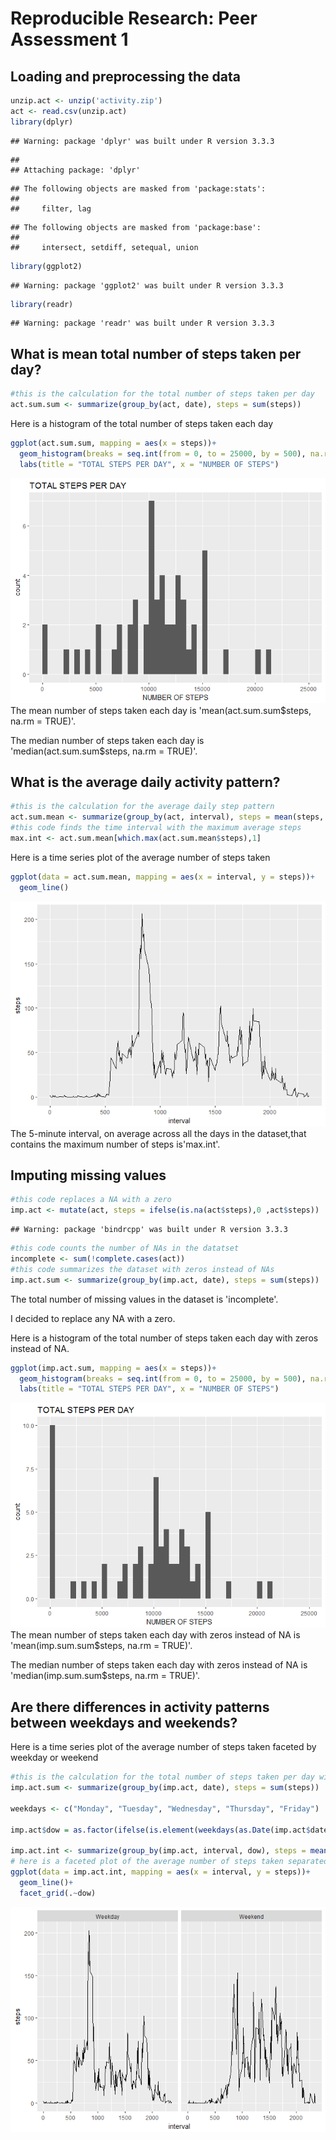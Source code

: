 # Reproducible Research: Peer Assessment 1


## Loading and preprocessing the data

```r
unzip.act <- unzip('activity.zip')
act <- read.csv(unzip.act)
library(dplyr)
```

```
## Warning: package 'dplyr' was built under R version 3.3.3
```

```
## 
## Attaching package: 'dplyr'
```

```
## The following objects are masked from 'package:stats':
## 
##     filter, lag
```

```
## The following objects are masked from 'package:base':
## 
##     intersect, setdiff, setequal, union
```

```r
library(ggplot2)
```

```
## Warning: package 'ggplot2' was built under R version 3.3.3
```

```r
library(readr)
```

```
## Warning: package 'readr' was built under R version 3.3.3
```



## What is mean total number of steps taken per day?

```r
#this is the calculation for the total number of steps taken per day
act.sum.sum <- summarize(group_by(act, date), steps = sum(steps))
```
Here is a histogram of the total number of steps taken each day


```r
ggplot(act.sum.sum, mapping = aes(x = steps))+
  geom_histogram(breaks = seq.int(from = 0, to = 25000, by = 500), na.rm = TRUE)+
  labs(title = "TOTAL STEPS PER DAY", x = "NUMBER OF STEPS")
```

![](PA1_template_files/figure-html/unnamed-chunk-3-1.png)<!-- -->
The mean number of steps taken each day is 'mean(act.sum.sum$steps, na.rm = TRUE)'.

The median number of steps taken each day is 'median(act.sum.sum$steps, na.rm = TRUE)'.

## What is the average daily activity pattern?

```r
#this is the calculation for the average daily step pattern
act.sum.mean <- summarize(group_by(act, interval), steps = mean(steps, na.rm = TRUE))
#this code finds the time interval with the maximum average steps 
max.int <- act.sum.mean[which.max(act.sum.mean$steps),1]
```
Here is a time series plot of the average number of steps taken

```r
ggplot(data = act.sum.mean, mapping = aes(x = interval, y = steps))+
  geom_line()
```

![](PA1_template_files/figure-html/unnamed-chunk-5-1.png)<!-- -->
The 5-minute interval, on average across all the days in the dataset,that contains the maximum number of steps is'max.int'.
## Imputing missing values

```r
#this code replaces a NA with a zero
imp.act <- mutate(act, steps = ifelse(is.na(act$steps),0 ,act$steps))
```

```
## Warning: package 'bindrcpp' was built under R version 3.3.3
```

```r
#this code counts the number of NAs in the datatset
incomplete <- sum(!complete.cases(act))
#this code summarizes the dataset with zeros instead of NAs
imp.act.sum <- summarize(group_by(imp.act, date), steps = sum(steps))
```
The total number of missing values in the dataset is 'incomplete'.

I decided to replace any NA with a zero.

Here is a histogram of the total number of steps taken each day with zeros instead of NA.

```r
ggplot(imp.act.sum, mapping = aes(x = steps))+
  geom_histogram(breaks = seq.int(from = 0, to = 25000, by = 500), na.rm = TRUE)+
  labs(title = "TOTAL STEPS PER DAY", x = "NUMBER OF STEPS")
```

![](PA1_template_files/figure-html/unnamed-chunk-7-1.png)<!-- -->
The mean number of steps taken each day with zeros instead of NA is 'mean(imp.sum.sum$steps, na.rm = TRUE)'.

The median number of steps taken each day with zeros instead of NA is 'median(imp.sum.sum$steps, na.rm = TRUE)'.


## Are there differences in activity patterns between weekdays and weekends?
Here is a time series plot of the average number of steps taken faceted by weekday or weekend

```r
#this is the calculation for the total number of steps taken per day with zeros instead of NA.
imp.act.sum <- summarize(group_by(imp.act, date), steps = sum(steps))

weekdays <- c("Monday", "Tuesday", "Wednesday", "Thursday", "Friday")

imp.act$dow = as.factor(ifelse(is.element(weekdays(as.Date(imp.act$date)),weekdays), "Weekday", "Weekend"))

imp.act.int <- summarize(group_by(imp.act, interval, dow), steps = mean(steps, na.rm = TRUE))
# here is a faceted plot of the average number of steps taken separated by weekdays or weekends 
ggplot(data = imp.act.int, mapping = aes(x = interval, y = steps))+
  geom_line()+
  facet_grid(.~dow)
```

![](PA1_template_files/figure-html/unnamed-chunk-8-1.png)<!-- -->

